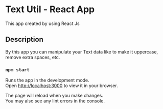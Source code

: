 # Text Util - React App

This app created by using React Js

## Description

By this app you can manipulate your Text data like to make it uppercase, remove extra spaces, etc.

### `npm start`

Runs the app in the development mode.\
Open [http://localhost:3000](http://localhost:3000) to view it in your browser.

The page will reload when you make changes.\
You may also see any lint errors in the console.
